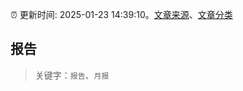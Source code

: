 :alarm_clock: 更新时间: 2025-01-23 14:39:10。[文章来源](/README.md)、[文章分类](/TAGS.md)

## 报告


> 关键字：`报告`、`月报`



